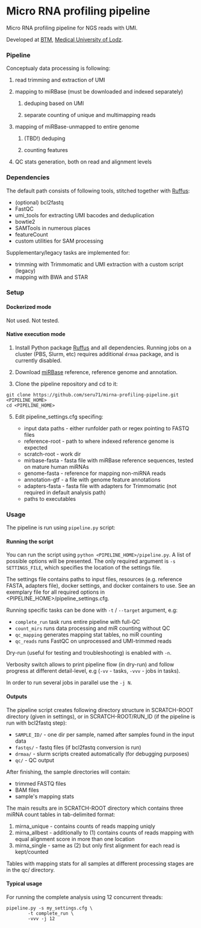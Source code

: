 
# Micro RNA profiling pipeline 

Micro RNA profiling pipeline for NGS reads with UMI. 

Developed at [BTM](http://biostat.umed.pl), [Medical University of Lodz](http://umed.pl).


### Pipeline

Conceptualy data processing is following:

 1) read trimming and extraction of UMI
 2) mapping to miRBase (must be downloaded and indexed separately)

    1) deduping based on UMI
 	
    2) separate counting of unique and multimapping reads
    
 3) mapping of miRBase-unmapped to entire genome 
 
 	 1. (TBD!) deduping 
   
 	 2. counting features
    
 4) QC stats generation, both on read and alignment levels


### Dependencies

The default path consists of following tools, stitched together with [Ruffus](http://www.ruffus.org.uk):

 - (optional) bcl2fastq
 - FastQC
 - umi_tools for extracting UMI bacodes and deduplication
 - bowtie2
 - SAMTools in numerous places
 - featureCount
 - custom utilities for SAM processing

Supplementary/legacy tasks are implemented for:

 - trimming with Trimmomatic and UMI extraction with a custom script (legacy)
 - mapping with BWA and STAR


### Setup

#### Dockerized mode
Not used. Not tested.

#### Native execution mode

1. Install Python package [Ruffus](http://www.ruffus.org.uk/) and all dependencies. 
Running jobs on a cluster (PBS, Slurm, etc) requires additional `drmaa` package, and is currently disabled.

2. Download [miRBase](ftp://mirbase.org/pub/mirbase/) reference, reference genome and annotation.

3. Clone the pipeline repository and cd to it:
```
git clone https://github.com/seru71/mirna-profiling-pipeline.git <PIPELINE_HOME>
cd <PIPELINE_HOME>
```

5. Edit pipeline_settings.cfg specifing:
 
   - input data paths - either runfolder path or regex pointing to FASTQ files
   - reference-root - path to where indexed reference genome is expected
   - scratch-root - work dir
   - mirbase-fasta - fasta file with miRBase reference sequences, tested on mature human miRNAs
   - genome-fasta - reference for mapping non-miRNA reads
   - annotation-gtf - a file with genome feature annotations
   - adapters-fasta - fasta file with adapters for Trimmomatic (not required in default analysis path)
   - paths to executables



### Usage

The pipeline is run using `pipeline.py` script:

#### Running the script

You can run the script using `python <PIPELINE_HOME>/pipeline.py`.
A list of possible options will be presented. 
The only required argument is `-s SETTINGS_FILE`, which specifies the location of the settings file.

The settings file contains paths to input files, resources (e.g. reference FASTA, adapters file), docker settings, and docker containers to use. 
See an exemplary file for all required options in <PIPELINE_HOME>/pipeline_settings.cfg.

Running specific tasks can be done with `-t` / `--target` argument, e.g:

 - `complete_run` task runs entire pipeline with full-QC
 - `count_mirs` runs data processing and miR counting without QC
 - `qc_mapping` generates mapping stat tables, no miR counting
 - `qc_reads` runs FastQC on unprocessed and UMI-trimmed reads

Dry-run (useful for testing and troubleshooting) is enabled with `-n`. 

Verbosity switch allows to print pipeline flow (in dry-run) and follow progress at different detail-level, e.g (`-vv` - tasks, `-vvv` - jobs in tasks).

In order to run several jobs in parallel use the `-j N`.



#### Outputs

The pipeline script creates following directory structure in SCRATCH-ROOT directory (given in settings), or in 
SCRATCH-ROOT/RUN_ID (if the pipeline is run with bcl2fastq step):

 - `SAMPLE_ID/` - one dir per sample, named after samples found in the input data
 - `fastqs/`    - fastq files (if bcl2fastq conversion is run)
 - `drmaa/`     - slurm scripts created automatically (for debugging purposes)
 - `qc/`        - QC output


After finishing, the sample directories will contain:

 - trimmed FASTQ files
 - BAM files
 - sample's mapping stats


The main results are in SCRATCH-ROOT directory which contains three miRNA count tables in tab-delimited format:

 1) mirna_unique  - contains counts of reads mapping uniqly
 2) mirna_allbest - additionally to (1) contains counts of reads mapping with equal alignment score in more than one location
 3) mirna_single  - same as (2) but only first alignment for each read is kept/counted

Tables with mapping stats for all samples at different processing stages are in the qc/ directory.



#### Typical usage

For running the complete analysis using 12 concurrent threads:

```
pipeline.py -s my_settings.cfg \
        -t complete_run \
        -vvv -j 12
```



